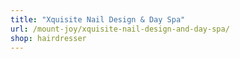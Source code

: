 ```yaml
---
title: "Xquisite Nail Design & Day Spa"
url: /mount-joy/xquisite-nail-design-and-day-spa/
shop: hairdresser
---
```

